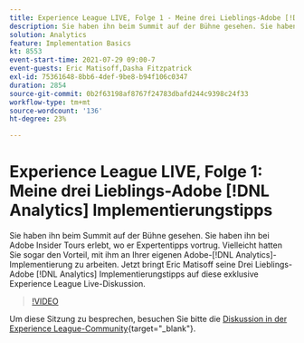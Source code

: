 ```yaml
---
title: Experience League LIVE, Folge 1 - Meine drei Lieblings-Adobe [!DNL Analytics] Implementierungstipps
description: Sie haben ihn beim Summit auf der Bühne gesehen. Sie haben ihn bei Adobe Insider Tours erlebt, wo er Expertentipps vortrug. Vielleicht hatten Sie sogar den Vorteil, mit ihm an Ihrer eigenen Adobe- [!DNL Analytics]  zu arbeiten. Jetzt bringt Eric Matisoff seine Drei Lieblings-Adobe [!DNL Analytics] Implementierungstipps zu dieser exklusiven Experience League Live-Diskussion mit.
solution: Analytics
feature: Implementation Basics
kt: 8553
event-start-time: 2021-07-29 09:00-7
event-guests: Eric Matisoff,Dasha Fitzpatrick
exl-id: 75361648-8bb6-4def-9be8-b94f106c0347
duration: 2854
source-git-commit: 0b2f63198af8767f24783dbafd244c9398c24f33
workflow-type: tm+mt
source-wordcount: '136'
ht-degree: 23%

---
```


# Experience League LIVE, Folge 1: Meine drei Lieblings-Adobe [!DNL Analytics] Implementierungstipps

Sie haben ihn beim Summit auf der Bühne gesehen. Sie haben ihn bei Adobe Insider Tours erlebt, wo er Expertentipps vortrug. Vielleicht hatten Sie sogar den Vorteil, mit ihm an Ihrer eigenen Adobe-[!DNL Analytics]-Implementierung zu arbeiten. Jetzt bringt Eric Matisoff seine Drei Lieblings-Adobe [!DNL Analytics] Implementierungstipps auf diese exklusive Experience League Live-Diskussion.

>[!VIDEO](https://video.tv.adobe.com/v/335921/?quality=12&learn=on)

Um diese Sitzung zu besprechen, besuchen Sie bitte die [Diskussion in der Experience League-Community](https://experienceleaguecommunities.adobe.com/t5/adobe-analytics-discussions/questions-and-discussion-for-experience-league-live-ep-1-my/td-p/419498){target="_blank"}.

